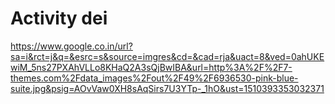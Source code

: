 # Activity dei

https://www.google.co.in/url?sa=i&rct=j&q=&esrc=s&source=imgres&cd=&cad=rja&uact=8&ved=0ahUKEwiM_5ns27PXAhVLLo8KHaQ2A3sQjBwIBA&url=http%3A%2F%2F7-themes.com%2Fdata_images%2Fout%2F49%2F6936530-pink-blue-suite.jpg&psig=AOvVaw0XH8sAqSirs7U3YTp-_1hO&ust=1510393353032371
